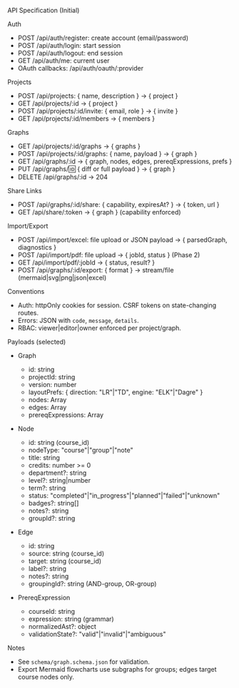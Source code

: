 API Specification (Initial)

Auth
- POST /api/auth/register: create account (email/password)
- POST /api/auth/login: start session
- POST /api/auth/logout: end session
- GET  /api/auth/me: current user
- OAuth callbacks: /api/auth/oauth/:provider

Projects
- POST /api/projects: { name, description } → { project }
- GET  /api/projects/:id → { project }
- POST /api/projects/:id/invite: { email, role } → { invite }
- GET  /api/projects/:id/members → { members }

Graphs
- GET  /api/projects/:id/graphs → { graphs }
- POST /api/projects/:id/graphs: { name, payload } → { graph }
- GET  /api/graphs/:id → { graph, nodes, edges, prereqExpressions, prefs }
- PUT  /api/graphs/:id: { diff or full payload } → { graph }
- DELETE /api/graphs/:id → 204

Share Links
- POST /api/graphs/:id/share: { capability, expiresAt? } → { token, url }
- GET  /api/share/:token → { graph } (capability enforced)

Import/Export
- POST /api/import/excel: file upload or JSON payload → { parsedGraph, diagnostics }
- POST /api/import/pdf: file upload → { jobId, status } (Phase 2)
- GET  /api/import/pdf/:jobId → { status, result? }
- POST /api/graphs/:id/export: { format } → stream/file (mermaid|svg|png|json|excel)

Conventions
- Auth: httpOnly cookies for session. CSRF tokens on state-changing routes.
- Errors: JSON with `code`, `message`, `details`.
- RBAC: viewer|editor|owner enforced per project/graph.

Payloads (selected)
- Graph
  - id: string
  - projectId: string
  - version: number
  - layoutPrefs: { direction: "LR"|"TD", engine: "ELK"|"Dagre" }
  - nodes: Array<Node>
  - edges: Array<Edge>
  - prereqExpressions: Array<PrereqExpression>

- Node
  - id: string (course_id)
  - nodeType: "course"|"group"|"note"
  - title: string
  - credits: number >= 0
  - department?: string
  - level?: string|number
  - term?: string
  - status: "completed"|"in_progress"|"planned"|"failed"|"unknown"
  - badges?: string[]
  - notes?: string
  - groupId?: string

- Edge
  - id: string
  - source: string (course_id)
  - target: string (course_id)
  - label?: string
  - notes?: string
  - groupingId?: string (AND-group, OR-group)

- PrereqExpression
  - courseId: string
  - expression: string (grammar)
  - normalizedAst?: object
  - validationState?: "valid"|"invalid"|"ambiguous"

Notes
- See `schema/graph.schema.json` for validation.
- Export Mermaid flowcharts use subgraphs for groups; edges target course nodes only.
